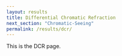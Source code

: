 ```yaml
---
layout: results
title: Differential Chromatic Refraction
next_section: "Chromatic-Seeing"
permalink: /results/dcr/
---
```


This is the DCR page.
